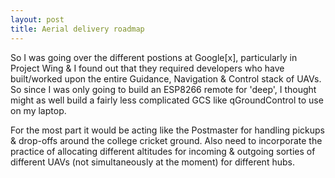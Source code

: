 ```yaml
---
layout: post
title: Aerial delivery roadmap
---
```

So I was going over the different postions at Google[x], particularly in Project Wing & I found out that they required developers
who have built/worked upon the entire Guidance, Navigation & Control stack of UAVs. <!--more--> 
So since I was only going to build an ESP8266 remote for 'deep', I thought might as well build a fairly less complicated GCS like qGroundControl to use on my laptop.

For the most part it would be acting like the Postmaster for handling pickups & drop-offs around the college cricket ground.
Also need to incorporate the practice of allocating different altitudes for incoming & outgoing sorties of different UAVs
(not simultaneously at the moment) for different hubs.
